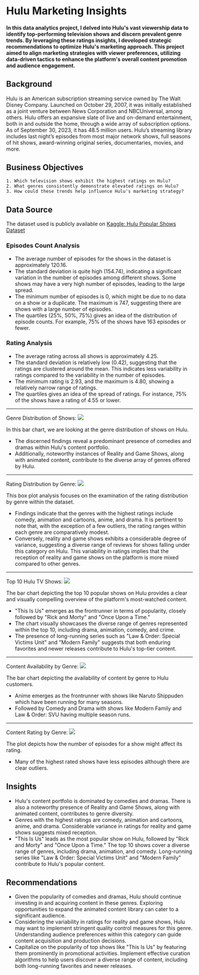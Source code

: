 # Hulu Marketing Insights
#### In this data analytics project, I delved into Hulu's vast viewership data to identify top-performing television shows and discern prevalent genre trends. By leveraging these ratings insights, I developed strategic recommendations to optimize Hulu's marketing approach. This project aimed to align marketing strategies with viewer preferences, utilizing data-driven tactics to enhance the platform's overall content promotion and audience engagement. 


## Background

Hulu is an American subscription streaming service owned by The Walt Disney Company. Launched on October 29, 2007, it was initially established as a joint venture between News Corporation and NBCUniversal, among others. Hulu offers an expansive slate of live and on-demand entertainment, both in and outside the home, through a wide array of subscription options. As of September 30, 2023, it has 48.5 million users. Hulu’s streaming library includes last night’s episodes from most major network shows, full seasons of hit shows, award-winning original series, documentaries, movies, and more.


## Business Objectives

    1. Which television shows exhibit the highest ratings on Hulu?
    2. What genres consistently demonstrate elevated ratings on Hulu?
    3. How could these trends help influence Hulu's marketing strategy?


## Data Source

The dataset used is publicly available on [Kaggle: Hulu Popular Shows Dataset](https://www.kaggle.com/datasets/thedevastator/hulu-popular-shows-dataset)



### Episodes Count Analysis

* The average number of episodes for the shows in the dataset is approximately 120.16.
* The standard deviation is quite high (154.74), indicating a significant variation in the number of episodes among different shows. Some shows may have a very high number of episodes, leading to the large spread.
* The minimum number of episodes is 0, which might be due to no data on a show or a duplicate. The maximum is 747, suggesting there are shows with a large number of episodes.
* The quartiles (25%, 50%, 75%) gives an idea of the distribution of episode counts. For example, 75% of the shows have 163 episodes or fewer.

### Rating Analysis

* The average rating across all shows is approximately 4.25.
* The standard deviation is relatively low (0.42), suggesting that the ratings are clustered around the mean. This indicates less variability in ratings compared to the variability in the number of episodes.
* The minimum rating is 2.93, and the maximum is 4.80, showing a relatively narrow range of ratings.
* The quartiles gives an idea of the spread of ratings. For instance, 75% of the shows have a rating of 4.55 or lower.

***
Genre Distribution of Shows:
![](./images/genre-dist.png)

In this bar chart, we are looking at the genre distribution of shows on Hulu.

* The discerned findings reveal a predominant presence of comedies and dramas within Hulu's content portfolio.
* Additionally, noteworthy instances of Reality and Game Shows, along with animated content, contribute to the diverse array of genres offered by Hulu.


***
Rating Distribution by Genre:
![](./images/rating-dist-genre.png)

This box plot analysis focuses on the examination of the rating distribution by genre within the dataset.

* Findings indicate that the genres with the highest ratings include comedy, animation and cartoons, anime, and drama. It is pertinent to note that, with the exception of a few outliers, the rating ranges within each genre are comparatively modest.
* Conversely, reality and game shows exhibits a considerable degree of variance, suggesting a diverse range of reviews for shows falling under this category on Hulu. This variability in ratings implies that the reception of reality and game shows on the platform is more mixed compared to other genres.


***
Top 10 Hulu TV Shows:
![](./images/top10.png)

The bar chart depicting the top 10 popular shows on Hulu provides a clear and visually compelling overview of the platform's most-watched content.

* "This Is Us" emerges as the frontrunner in terms of popularity, closely followed by "Rick and Morty" and "Once Upon a Time."
* The chart visually showcases the diverse range of genres represented within the top 10, including drama, animation, comedy, and crime.
* The presence of long-running series such as "Law & Order: Special Victims Unit" and "Modern Family" suggests that both enduring favorites and newer releases contribute to Hulu's top-tier content.

***
Content Availability by Genre:
![](./images/episodes-genre.png)

The bar chart depicting the availability of content by genre to Hulu customers.

* Anime emerges as the frontrunner with shows like Naruto Shippuden which have been running for many seasons. 
* Followed by Comedy and Drama with shows like Modern Family and Law & Order: SVU having multiple season runs.

***
Content Rating by Genre:
![](./images/episodes-rating.png)

The plot depicts how the number of episodes for a show might affect its rating.

* Many of the highest rated shows have less episodes although there are clear outliers.


## Insights

* Hulu's content portfolio is dominated by comedies and dramas. There is also a noteworthy presence of Reality and Game Shows, along with animated content, contributes to genre diversity.
* Genres with the highest ratings are comedy, animation and cartoons, anime, and drama. Considerable variance in ratings for reality and game shows suggests mixed reception.
* "This Is Us" leads as the most popular show on Hulu, followed by "Rick and Morty" and "Once Upon a Time." The top 10 shows cover a diverse range of genres, including drama, animation, and comedy. Long-running series like "Law & Order: Special Victims Unit" and "Modern Family" contribute to Hulu's popular content.

## Recommendations

* Given the popularity of comedies and dramas, Hulu should continue investing in and acquiring content in these genres. Exploring opportunities to expand the animated content library can cater to a significant audience.
* Considering the variability in ratings for reality and game shows, Hulu may want to implement stringent quality control measures for this genre. Understanding audience preferences within this category can guide content acquisition and production decisions.
* Capitalize on the popularity of top shows like "This Is Us" by featuring them prominently in promotional activities. Implement effective curation algorithms to help users discover a diverse range of content, including both long-running favorites and newer releases.



